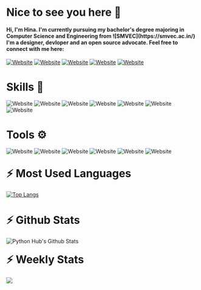 <h1>Nice to see you here 👋 </h1>

<h4>Hi, I'm Hina. I'm currently pursuing my bachelor's degree majoring in Computer Science and Engineering from ![SMVEC](https://smvec.ac.in/) I'm a designer, devloper and an open source advocate. Feel free to connect with me here: </h4>

[![Website](https://img.shields.io/badge/instagram-%23E4405F.svg?&style=for-the-badge&logo=instagram&logoColor=white)](https://www.instagram.com/__h.i.n.a___/)
[![Website](https://img.shields.io/badge/linkedin-%230077B5.svg?&style=for-the-badge&logo=linkedin&logoColor=white)](https://www.linkedin.com/in/hina-kauser-2005/)
[![Website](http://img.shields.io/badge/quora-%23E4405F.svg?&style=for-the-badge&logo=quora&logoColor=white)](https://www.quora.com/profile/Hina-Kokan)
[![Website](https://img.shields.io/badge/gmail-%23D14836.svg?&style=for-the-badge&logo=gmail&logoColor=white)](hinakokan20@gmail.com)
[![Website](https://img.shields.io/badge/medium-%23D14836.svg?&style=for-the-badge&logo=medium&logoColor=white)](https://medium.com/@hinakokan20)

<h1>Skills 🚀</h1>

![Website](https://img.shields.io/badge/Java%20-%234ea94b.svg?&style=for-the-badge&logo=Java&logoColor=white)
![Website](https://img.shields.io/badge/python-%230175C2.svg?&style=for-the-badge&logo=python&logoColor=white)
![Website](https://img.shields.io/badge/android%20-%23000.svg?&style=for-the-badge&logo=android&logoColor=white)
![Website](https://img.shields.io/badge/flutter-%234ea94b.svg?&style=for-the-badge&logo=flutter&logoColor=white)
![Website](https://img.shields.io/badge/FIREBASE-%23FFCA28.svg?&style=for-the-badge&logo=firebase&logoColor=white)
![Website](https://img.shields.io/badge/html5%20-%23E34F26.svg?&style=for-the-badge&logo=html5&logoColor=white)
![Website](https://img.shields.io/badge/css3%20-%231572B6.svg?&style=for-the-badge&logo=css3&logoColor=white)
	
<h1>Tools ⚙</h1>

![Website](https://img.shields.io/badge/GIT-%23F05032.svg?&style=for-the-badge&logo=git&logoColor=white)
![Website](https://img.shields.io/badge/GITHUB-%23181717.svg?&style=for-the-badge&logo=github&logoColor=white)
![Website](https://img.shields.io/badge/VS--CODE-%23007ACC.svg?&style=for-the-badge&logo=visual-studio-code&logoColor=white)
![Website](https://img.shields.io/badge/AndroidStudio-%233DDC84.svg?&style=for-the-badge&logo=android-studio&logoColor=white)
![Website](https://img.shields.io/badge/HEROKU-%23430098.svg?&style=for-the-badge&logo=heroku&logoColor=white)
![Website](https://img.shields.io/badge/PyCharm-%23000000.svg?&style=for-the-badge&logo=pycharm&logoColor=white)


<h1 style="margin-top:30px;">⚡ Most Used Languages</h1>

[![Top Langs](https://github-readme-stats.vercel.app/api/top-langs/?username=pythonhubpy&langs_count=6)](https://github.com/pythonhubpy/github-readme-stats)

<h1>⚡ Github Stats</h1>

<img alt="Python Hub's Github Stats" src="https://github-readme-stats.codestackr.vercel.app/api?username=pythonhubpy&count_private=true&show_icons=true&hide_border=true&include_all_commits=true"/>

<h1 style="margin-top:20px;">⚡ Weekly Stats</h1>

<img src="https://github-readme-stats.vercel.app/api/wakatime?username=PythonHub"/>